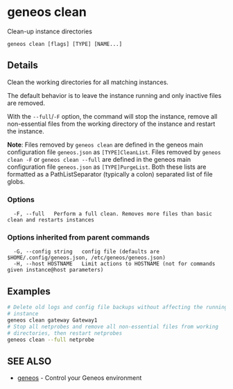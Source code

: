 # geneos clean

Clean-up instance directories

```text
geneos clean [flags] [TYPE] [NAME...]
```

## Details

Clean the working directories for all matching instances.

The default behavior is to leave the instance running and only inactive files
are removed.

With the `--full`/`-F` option, the command will stop the
instance, remove all non-essential files from the working
directory of the instance and restart the instance.

**Note**: Files removed by `geneos clean` are defined in the geneos main
configuration file `geneos.json` as `[TYPE]CleanList`. Files removed by
`geneos clean -F` or `geneos clean --full` are defined in the geneos main
configuration file `geneos.json` as `[TYPE]PurgeList`. Both these lists are
formatted as a PathListSeparator (typically a colon) separated list of file
globs.

### Options

```text
  -F, --full   Perform a full clean. Removes more files than basic clean and restarts instances
```

### Options inherited from parent commands

```text
  -G, --config string   config file (defaults are $HOME/.config/geneos.json, /etc/geneos/geneos.json)
  -H, --host HOSTNAME   Limit actions to HOSTNAME (not for commands given instance@host parameters)
```

## Examples

```bash
# Delete old logs and config file backups without affecting the running
# instance
geneos clean gateway Gateway1
# Stop all netprobes and remove all non-essential files from working 
# directories, then restart netprobes
geneos clean --full netprobe
```

## SEE ALSO

* [geneos](geneos.md)	 - Control your Geneos environment
